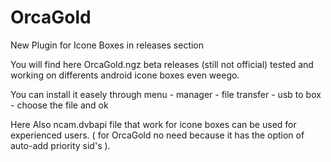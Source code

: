 # OrcaGold
New Plugin for Icone Boxes in releases section

You will find here OrcaGold.ngz beta releases (still not official) 
tested and working on differents android icone boxes even weego.

You can install it easely through menu - manager - file transfer - usb to box - choose the file and ok

Here Also ncam.dvbapi file that work for icone boxes can be used for experienced users. 
( for OrcaGold no need because it has the option of auto-add priority sid's ).
